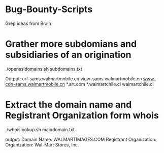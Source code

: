 # Bug-Bounty-Scripts


Grep ideas from Brain

# Grather more subdomians and subsidiaries of an origination
./openssldomains.sh subdomains.txt

Output: 
url-sams.walmartmobile.cn
view-sams.walmartmobile.cn
www-cdn-sams.walmartmobile.cn
*.art.com
*.walmartchile.cl
walmartchile.cl

# Extract the domain name and Registrant Organization form whois
./whoislookup.sh maindomain.txt

output: Domain Name: WALMARTIMAGES.COM Registrant Organization:  Organization: Wal-Mart Stores, Inc.
